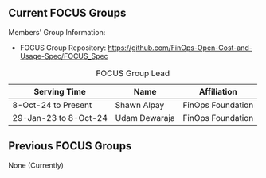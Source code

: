 Current FOCUS Groups
--------------------

Members' Group Information:
  * FOCUS Group Repository: https://github.com/FinOps-Open-Cost-and-Usage-Spec/FOCUS_Spec

<table>
  <caption>FOCUS Group Lead</caption>
  <thead>
    <tr>
        <th>Serving Time</th>
        <th>Name</th>
        <th>Affiliation</th>
    </tr>
 </thead>
 <tbody>
    <tr>
        <td>8-Oct-24 to Present</td> 
        <td>Shawn Alpay</td>
        <td>FinOps Foundation</td>
    </tr>
    <tr>
        <td>29-Jan-23 to 8-Oct-24</td> 
        <td>Udam Dewaraja</td>
        <td>FinOps Foundation</td>
    </tr>
 </tbody>
</table>


Previous FOCUS Groups
---------------------
None (Currently)
 
